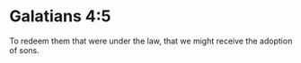 # Galatians 4:5

To redeem them that were under the law, that we might receive the adoption of sons.